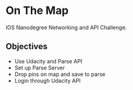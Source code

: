 # On The Map
IOS Nanodegree Networking and API Challenge.

## Objectives
* Use Udacity and Parse API
* Set up Parse Server
* Drop pins on map and save to parse
* Login through Udacity API